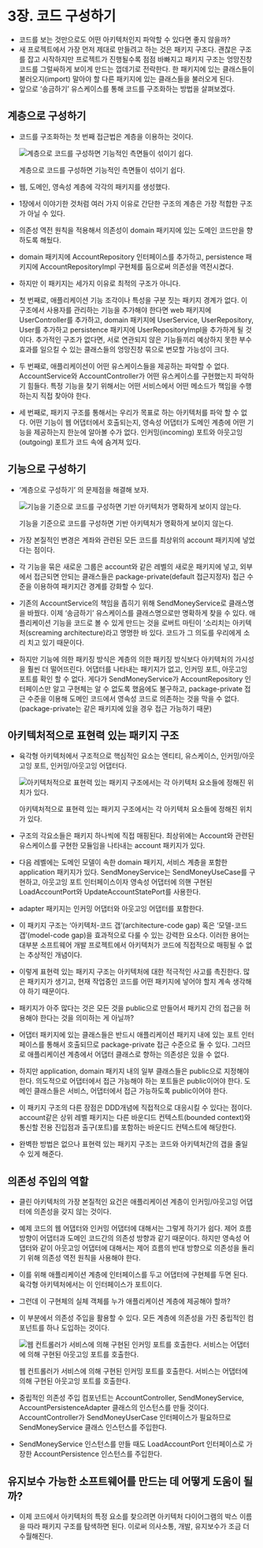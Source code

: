 # 3장. 코드 구성하기

- 코드를 보는 것만으로도 어떤 아키텍처인지 파악할 수 있다면 좋지 않을까?
- 새 프로젝트에서 가장 먼저 제대로 만들려고 하는 것은 패키지 구조다. 괜찮은 구조를 잡고 시작하지만 프로젝트가 진행될수록 점점 바빠지고 패키지 구조는 엉망진창 코드를 그럴싸하게 보이게 만드는 껍데기로 전락한다. 한 패키지에 있는 클래스들이 불러오지(import) 말아야 할 다른 패키지에 있는 클래스들을 불러오게 된다.
- 앞으로 ‘송금하기’ 유스케이스를 통해 코드를 구조화하는 방법을 살펴보겠다.

## 계층으로 구성하기

- 코드를 구조화하는 첫 번째 접근법은 계층을 이용하는 것이다.
    
    ![계층으로 코드를 구성하면 기능적인 측면들이 섞이기 쉽다.](./images/3.1.png)
    
    계층으로 코드를 구성하면 기능적인 측면들이 섞이기 쉽다.
    
- 웹, 도메인, 영속성 계층에 각각의 패키지를 생성했다.
- 1장에서 이야기한 것처럼 여러 가지 이유로 간단한 구조의 계층은 가장 적합한 구조가 아닐 수 있다.
- 의존성 역전 원칙을 적용해서 의존성이 domain 패키지에 있는 도메인 코드만을 향하도록 해뒀다.
- domain 패키지에 AccountRepository 인터페이스를 추가하고, persistence 패키지에 AccountRepositoryImpl 구현체를 둠으로써 의존성을 역전시켰다.
- 하지만 이 패키지는 세가지 이유로 최적의 구조가 아니다.
- 첫 번째로, 애플리케이션 기능 조각이나 특성을 구분 짓는 패키지 경계가 없다. 이 구조에서 사용자를 관리하는 기능을 추가해야 한다면 web 패키지에 UserController를 추가하고, domain 패키지에 UserService, UserRepository, User를 추가하고 persistence 패키지에 UserRepositoryImpl을 추가하게 될 것이다. 추가적인 구조가 없다면, 서로 연관되지 않은 기능들끼리 예상하지 못한 부수효과를 일으킬 수 있는 클래스들의 엉망진창 묶으로 변모할 가능성이 크다.
- 두 번째로, 애플리케이션이 어떤 유스케이스들을 제공하는 파악할 수 없다. AccountService와 AccountController가 어떤 유스케이스를 구현했는지 파악하기 힘들다. 특정 기능을 찾기 위해서는 어떤 서비스에서 어떤 메소드가 책임을 수행 하는지 직접 찾아야 한다.
- 세 번째로, 패키지 구조를 통해서는 우리가 목표로 하는 아키텍처를 파악 할 수 없다. 어떤 기능이 웹 어댑터에서 호출되는지, 영속성 어댑터가 도메인 계층에 어떤 기능을 제공하는지 한눈에 알아볼 수가 없다. 인커밍(incoming) 포트와 아웃고잉(outgoing) 포트가 코드 속에 숨겨져 있다.

## 기능으로 구성하기

- ‘계층으로 구성하기’ 의 문제점을 해결해 보자.
    
    ![기능을 기준으로 코드를 구성하면 기반 아키텍처가 명확하게 보이지 않는다.](./images/3.2.png)
    
    기능을 기준으로 코드를 구성하면 기반 아키텍처가 명확하게 보이지 않는다.
    
- 가장 본질적인 변경은 계좌와 관련된 모든 코드를 최상위의 account 패키지에 넣었다는 점이다.
- 각 기능을 묶은 새로운 그룹은 account와 같은 레벨의 새로운 패키지에 넣고, 외부에서 접근되면 안되는 클래스들은 package-private(default 접근지정자) 접근 수준을 이용하여 패키지간 경계를 강화할 수 있다.
- 기존의 AccountService의 책임을 좁히기 위해 SendMoneyService로 클래스명을 바꿨다. 이제 ‘송금하기’ 유스케이스를 클래스명으로만 명확하게 찾을 수 있다. 애플리케이션 기능을 코드로 볼 수 있게 만드는 것을 로버트 마틴이 ‘소리치는 아키텍처(screaming architecture)라고 명명한 바 있다. 코드가 그 의도를 우리에게 소리 치고 있기 때문이다.
- 하지만 기능에 의한 패키징 방식은 계층의 의한 패키징 방식보다 아키텍처의 가시성을 훨씬 더 떨어뜨린다. 어댑터를 나타내는 패키지가 없고, 인커밍 포트, 아웃고잉 포트를 확인 할 수 없다. 게다가 SendMoneyService가 AccountRepository 인터페이스만 알고 구현체는 알 수 없도록 했음에도 불구하고, package-private 접근 수준을 이용해 도메인 코드에서 영속성 코드로 의존하는 것을 막을 수 없다. (package-private는 같은 패키지에 있을 경우 접근 가능하기 때문)

## 아키텍처적으로 표현력 있는 패키지 구조

- 육각형 아키텍처에서 구조적으로 핵심적인 요소는 엔티티, 유스케이스, 인커밍/아웃고잉 포트, 인커밍/아웃고잉 어댑터다.
    
    ![아키텍처적으로 표현력 있는 패키지 구조에서는 각 아키텍처 요소들에 정해진 위치가 있다.](./images/3.3.png)
    
    아키텍처적으로 표현력 있는 패키지 구조에서는 각 아키텍처 요소들에 정해진 위치가 있다.
    
- 구조의 각요소들은 패키지 하나씩에 직접 매핑된다. 최상위에는 Account와 관련된 유스케이스를 구현한 모듈임을 나타내는 account 패키지가 있다.
- 다음 레벨에는 도메인 모델이 속한 domain 패키지, 서비스 계층을 포함한 application 패키지가 있다. SendMoneyService는 SendMoneyUseCase를 구현하고, 아웃고잉 포트 인터페이스이자 영속성 어댑터에 의핸 구현된 LoadAccountPort와 UpdateAccountStatePort를 사용한다.
- adapter 패키지는 인커밍 어댑터와 아웃고잉 어댑터를 포함한다.
- 이 패키지 구조는 ‘아키텍처-코드 갭’(architecture-code gap) 혹은 ‘모델-코드 갭’(model-code gap)을 효과적으로 다룰 수 있는 강력한 요소다. 이러한 용어는 대부분 소프트웨어 개발 프로젝트에서 아키텍처가 코드에 직접적으로 매핑될 수 없는 추상적인 개념이다.
- 이렇게 표현력 있는 패키지 구조는 아키텍처에 대한 적극적인 사고를 촉진한다. 많은 패키지가 생기고, 현재 작업중인 코드를 어떤 패키지에 넣어야 할지 계속 생각해야 하기 때문이다.
- 패키지가 아주 많다는 것은 모든 것을 public으로 만들어서 패키지 간의 접근을 허용해야 한다는 것을 의미하는 게 아닐까?
- 어댑터 패키지에 있는 클래스들은 반드시 애플리케이션 패키지 내에 있는 포트 인터페이스를 통해서 호출되므로 package-private 접근 수준으로 둘 수 있다. 그러므로 애플리케이션 계층에서 어댑터 클래스로 향하는 의존성은 있을 수 없다.
- 하지만 application, domain 패키지 내의 일부 클래스들은 public으로 지정해야 한다. 의도적으로 어댑터에서 접근 가능해야 하는 포트들은 public이어야 한다. 도메인 클래스들은 서비스, 어댑터에서 접근 가능하도록 public이어야 한다.
- 이 패키지 구조의 다른 장점은 DDD개념에 직접적으로 대응시킬 수 있다는 점이다. account같은 상위 레벨 패키지는 다른 바운디드 컨텍스트(bounded context)와 통신할 전용 진입점과 출구(포트)를 포함하는 바운디드 컨텍스트에 해당한다.
- 완벽한 방법은 없으나 표현력 있는 패키지 구조는 코드와 아키텍처간의 갭을 줄일 수 있게 해준다.

## 의존성 주입의 역할

- 클린 아키텍처의 가장 본질적인 요건은 애플리케이션 계층이 인커밍/아웃고잉 어댑터에 의존성을 갖지 않는 것이다.
- 예제 코드의 웹 어댑터와 인커밍 어댑터에 대해서는 그렇게 하기가 쉽다. 제어 흐름 방향이 어댑터과 도메인 코드간의 의존성 방향과 같기 때문이다. 하지만 영속성 어댑터와 같이 아웃고잉 어댑터에 대해서는 제어 흐름의 반대 방향으로 의존성을 돌리기 위해 의존성 역전 원칙을 사용해야 한다.
- 이를 위해 애플리케이션 계층에 인터페이스를 두고  어댑터에 구현체를 두면 된다. 육각형 아키텍처에서는 이 인터페이스가 포트이다.
- 그런데 이 구현체의 실체 객체를 누가 애플리케이션 계층에 제공해야 할까?
- 이 부분에서 의존성 주입을 활용할 수 있다. 모든 계층에 의존성을 가진 중립적인 컴포넌트를 하나 도입하는 것이다.
    
    ![웹 컨트롤러가 서비스에 의해 구현된 인커밍 포트를 호출한다. 서비스는 어댑터에 의해 구현된 아웃고잉 포트를 호출한다.](./images/3.4.png)
    
    웹 컨트롤러가 서비스에 의해 구현된 인커밍 포트를 호출한다. 서비스는 어댑터에 의해 구현된 아웃고잉 포트를 호출한다.
    
- 중립적인 의존성 주입 컴포넌트는 AccountController, SendMoneyService, AccountPersistenceAdapter 클래스의 인스턴스를 만들 것이다. AccountController가 SendMoneyUserCase 인터페이스가 필요하므로 SendMoneyService 클래스 인스턴스를 주입한다.
- SendMoneyService 인스턴스를 만들 때도 LoadAccountPort 인터페이스로 가장한 AccountPersistence 인스턴스를 주입한다.

## 유지보수 가능한 소프트웨어를 만드는 데 어떻게 도움이 될까?

- 이제 코드에서 아키텍처의 특정 요소를 찾으려면 아키텍처 다이어그램의 박스 이름을 따라 패키지 구조를 탐색하면 된다. 이로써 의사소통, 개발, 유지보수가 조금 더 수월해진다.